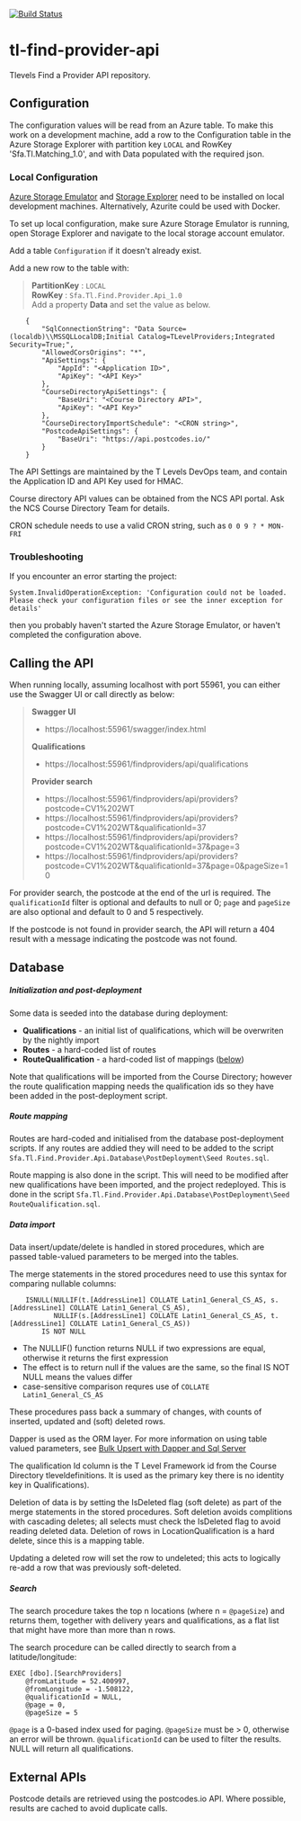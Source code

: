 [![Build Status](https://dev.azure.com/dfe-ssp/S126-Tlevelservice/_apis/build/status/S126-TL/Find%20Provider%20API/tl-find-provider-api?repoName=SkillsFundingAgency%2Ftl-find-provider-api&branchName=main)](https://dev.azure.com/dfe-ssp/S126-Tlevelservice/_build/latest?definitionId=1184&repoName=SkillsFundingAgency%2Ftl-find-provider-api&branchName=main)

# tl-find-provider-api

Tlevels Find a Provider API repository.


## Configuration

The configuration values will be read from an Azure table. To make this work on a development machine, add a row to the Configuration table in the Azure Storage Explorer with partition key `LOCAL` and RowKey 'Sfa.Tl.Matching_1.0', and with Data populated with the required json.

### Local Configuration

[Azure Storage Emulator](https://docs.microsoft.com/en-us/azure/storage/common/storage-use-emulator) 
and [Storage Explorer](https://azure.microsoft.com/en-us/features/storage-explorer/) 
need to be installed on local development machines. Alternatively, Azurite could be used with Docker.

To set up local configuration, make sure Azure Storage Emulator is running, 
open Storage Explorer and navigate to the local storage account emulator.

Add a table `Configuration` if it doesn't already exist.

Add a new row to the table with:
> **PartitionKey** : `LOCAL`  
> **RowKey** : `Sfa.Tl.Find.Provider.Api_1.0`  
> Add a property **Data** and set the value as below.  
> 
```
    {
        "SqlConnectionString": "Data Source=(localdb)\\MSSQLLocalDB;Initial Catalog=TLevelProviders;Integrated Security=True;",
        "AllowedCorsOrigins": "*",
        "ApiSettings": {
            "AppId": "<Application ID>",
            "ApiKey": "<API Key>"
        },
        "CourseDirectoryApiSettings": {
            "BaseUri": "<Course Directory API>",
            "ApiKey": "<API Key>"
        },
        "CourseDirectoryImportSchedule": "<CRON string>",
        "PostcodeApiSettings": {
            "BaseUri": "https://api.postcodes.io/"
        }
    }
```
The API Settings are maintained by the T Levels DevOps team, and contain the Application ID and API Key used for HMAC. 

Course directory API values can be obtained from the NCS API portal. Ask the NCS Course Directory Team for details.

CRON schedule needs to use a valid CRON string, such as `0 0 9 ? * MON-FRI`

### Troubleshooting

If you encounter an error starting the project:
```
System.InvalidOperationException: 'Configuration could not be loaded. Please check your configuration files or see the inner exception for details'
```
then you probably haven't started the Azure Storage Emulator, or haven't completed the configuration above.


## Calling the API

When running locally, assuming localhost with port 55961, you can either use the Swagger UI or call directly as below:

> **Swagger UI**
> - https://localhost:55961/swagger/index.html
> 
> **Qualifications**
> - https://localhost:55961/findproviders/api/qualifications
> 
> **Provider search**
> - https://localhost:55961/findproviders/api/providers?postcode=CV1%202WT
> - https://localhost:55961/findproviders/api/providers?postcode=CV1%202WT&qualificationId=37
> - https://localhost:55961/findproviders/api/providers?postcode=CV1%202WT&qualificationId=37&page=3
> - https://localhost:55961/findproviders/api/providers?postcode=CV1%202WT&qualificationId=37&page=0&pageSize=10

For provider search, the postcode at the end of the url is required. 
The `qualificationId` filter is optional and defaults to null or 0; 
`page` and `pageSize` are also optional and default to 0 and 5 respectively.

If the postcode is not found in provider search, the API will return a 404 result with a message indicating the postcode was not found.


## Database

##### Initialization and post-deployment

Some data is seeded into the database during deployment:

- **Qualifications** - an initial list of qualifications, which will be overwriten by the nightly import
- **Routes** - a hard-coded list of routes
- **RouteQualification** - a hard-coded list of mappings ([below](#route_mapping))

Note that qualifications will be imported from the Course Directory; however the route qualification mapping needs the qualification ids so they have been added in the post-deployment script.


##### <a name="route_mapping"></a> Route mapping

Routes are hard-coded and initialised from the database post-deployment scripts. If any routes are addied they will need to be added to the script `Sfa.Tl.Find.Provider.Api.Database\PostDeployment\Seed Routes.sql`.

Route mapping is also done in the script. This will need to be modified after new qualifications have been imported, and the project redeployed.
This is done in the script `Sfa.Tl.Find.Provider.Api.Database\PostDeployment\Seed RouteQualification.sql`.

##### Data import

Data insert/update/delete is handled in stored procedures, which are passed table-valued parameters 
to be merged into the tables. 

The merge statements in the stored procedures need to use this syntax for comparing nullable columns:
```
	ISNULL(NULLIF(t.[AddressLine1] COLLATE Latin1_General_CS_AS, s.[AddressLine1] COLLATE Latin1_General_CS_AS), 
	  	   NULLIF(s.[AddressLine1] COLLATE Latin1_General_CS_AS, t.[AddressLine1] COLLATE Latin1_General_CS_AS))
		IS NOT NULL
```
- The NULLIF() function returns NULL if two expressions are equal, otherwise it returns the first expression
- The effect is to return null if the values are the same, so the final IS NOT NULL means the values differ
- case-sensitive comparison requres use of `COLLATE Latin1_General_CS_AS`

These procedures pass back a summary of changes, with counts of inserted, updated and (soft) deleted rows.

Dapper is used as the ORM layer. For more information on using table valued parameters, see [Bulk Upsert with Dapper and Sql Server](https://blog.schroederspace.com/tumbleweed-technology/bulk-upsert-with-dapper-and-sql-server)

The qualification Id column is the T Level Framework id from the Course Directory tleveldefinitions. 
It is used as the primary key there is no identity key in Qualifications).

Deletion of data is by setting the IsDeleted flag (soft delete) as part of the merge statements in the stored procedures. 
Soft deletion avoids complitions with cascading deletes; all selects must check the IsDeleted flag to avoid reading deleted data.
Deletion of rows in LocationQualification is a hard delete, since this is a mapping table.

Updating a deleted row will set the row to undeleted; this acts to logically re-add a row that was previously soft-deleted.

##### Search
The search procedure takes the top n locations (where n = `@pageSize`) and returns them, together with 
delivery years and qualifications, as a flat list that might have more than more than n rows.

The search procedure can be called directly to search from a latitude/longitude:
```
EXEC [dbo].[SearchProviders]
	@fromLatitude = 52.400997,
	@fromLongitude = -1.508122,
	@qualificationId = NULL,
	@page = 0,
	@pageSize = 5
```
`@page` is a 0-based index used for paging.
`@pageSize` must be > 0, otherwise an error will be thrown.
`@qualificationId` can be used to filter the results. NULL will return all qualifications.


## External APIs

Postcode details are retrieved using the postcodes.io API. Where possible,
results are cached to avoid duplicate calls.

